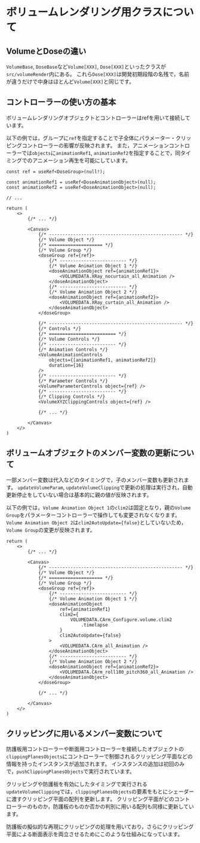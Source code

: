 # ボリュームレンダリング用クラスについて

## VolumeとDoseの違い
`VolumeBase`, `DoseBase`など`Volume[XXX]`, `Dose[XXX]`といったクラスが`src/volumeRender`内にある。
これら`Dose[XXX]`は開発初期段階の名残で，名前が違うだけで中身はほとんど`Volume[XXX]`と同じです。

## コントローラーの使い方の基本
ボリュームレンダリングオブジェクトとコントローラーはrefを用いて接続しています。

以下の例では，グループに`ref`を指定することで子全体にパラメーター・クリッピングコントローラーの影響が反映されます。
また，アニメーションコントローラーでは`objects`に`animationRef1`, `animationRef2`を指定することで，同タイミングでのアニメーション再生を可能にしています。

```tsx
const ref = useRef<DoseGroup>(null!);

const animationRef1 = useRef<DoseAnimationObject>(null);
const animationRef2 = useRef<DoseAnimationObject>(null);

// ...

return (
    <>
        {/* ... */}

        <Canvas>
            {/* -------------------------------------------------- */}
            {/* Volume Object */}
            {/* ==================== */}
            {/* Volume Group */}
            <doseGroup ref={ref}>
                {/* ------------------------- */}
                {/* Volume Animation Object 1 */}
                <doseAnimationObject ref={animationRef1}>
                    <VOLUMEDATA.XRay_nocurtain_all_Animation />
                </doseAnimationObject>
                {/* ------------------------- */}
                {/* Volume Animation Object 2 */}
                <doseAnimationObject ref={animationRef2}>
                    <VOLUMEDATA.XRay_curtain_all_Animation />
                </doseAnimationObject>
            </doseGroup>

            {/* -------------------------------------------------- */}
            {/* Controls */}
            {/* ========================= */}
            {/* Volume Controls */}
            {/* ------------------------- */}
            {/* Animation Controls */}
            <VolumeAnimationControls
                objects={[animationRef1, animationRef2]}
                duration={16}
            />
            {/* ------------------------- */}
            {/* Parameter Controls */}
            <VolumeParameterControls object={ref} />
            {/* ------------------------- */}
            {/* Clipping Controls */}
            <VolumeXYZClippingControls object={ref} />

            {/* ... */}

        </Canvas>
    </>
)
```

## ボリュームオブジェクトのメンバー変数の更新について
一部メンバー変数は代入などのタイミングで，子のメンバー変数も更新されます。
`updateVolumeParam`, `updateVolumeClipping`で更新の処理は実行され，自動更新停止をしていない場合は基本的に親の値が反映されます。

以下の例では，`Volume Animation Object 1`の`clim2`は固定となり，親の`Volume Group`をパラメーターコントローラーで操作しても変更されなくなります。
`Volume Animation Object 2`は`clim2AutoUpdate={false}`としていないため，`Volume Group`の変更が反映されます。

```tsx
return (
    <>
        {/* ... */}

        <Canvas>
            {/* -------------------------------------------------- */}
            {/* Volume Object */}
            {/* ==================== */}
            {/* Volume Group */}
            <doseGroup ref={ref}>
                {/* ------------------------- */}
                {/* Volume Animation Object 1 */}
                <doseAnimationObject
                    ref={animationRef1}
                    clim2={
                        VOLUMEDATA.CArm_Configure.volume.clim2
                            .timelapse
                    }
                    clim2AutoUpdate={false}
                >
                    <VOLUMEDATA.CArm_all_Animation />
                </doseAnimationObject>
                {/* ------------------------- */}
                {/* Volume Animation Object 2 */}
                <doseAnimationObject ref={animationRef2}>
                    <VOLUMEDATA.CArm_roll180_pitch360_all_Animation />
                </doseAnimationObject>
            </doseGroup>

            {/* ... */}

        </Canvas>
    </>
)
```

## クリッピングに用いるメンバー変数について
防護板用コントローラーや断面用コントローラーを接続したオブジェクトの`clippingPlanesObjects`にコントローラーで制御されるクリッピング平面などの情報を持ったインスタンスが追加されます。
インスタンスの追加は初回のみで，`pushClippingPlanesObjects`で実行されています。

クリッピングや防護板を有効にしたタイミングで実行される`updateVolumeClipping`では，`clippingPlanesObjects`の要素をもとにシェーダーに渡すクリッピング平面の配列を更新します。
クリッピング平面がどのコントローラーのものか，防護板のものか否かの判別に用いる配列も同様に更新しています。

防護板の擬似的な再現にクリッピングの処理を用いており，さらにクリッピング平面による断面表示を両立させるためにこのような仕組みになっています。